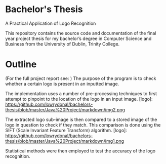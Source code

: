 # Bachelor's Thesis
A Practical Application of Logo Recognition

This repository contains the source code and documentation of the final year project thesis for my bachelor’s degree in Computer Science and Business from the University of Dublin, Trinity College.


# Outline
(For the full project report see: )
The purpose of the program is to check whether a certain logo is present in an inputted image. 

The implementation uses a number of pre-processing techniques to first attempt to pinpoint to the location of the logo in an input image.
[logo]: https://github.com/lowrydonal/bachelors-thesis/blob/master/Java%20Project/markdown/img2.png

The extracted logo sub-image is then compared to a stored image of the logo in question to check if they match. This comparison is done using the SIFT (Scale Invariant Feature Transform) algorithm.
[logo]: https://github.com/lowrydonal/bachelors-thesis/blob/master/Java%20Project/markdown/img1.png

Statistical methods were then employed to test the accuracy of the logo recognition.
